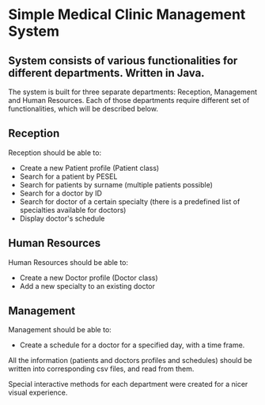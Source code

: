 # Simple Medical Clinic Management System

## System consists of various functionalities for different departments. Written in Java.

The system is built for three separate departments: Reception, Management and Human Resources. Each of those departments
require different set of functionalities, which will be described below.

## Reception
Reception should be able to:
* Create a new Patient profile (Patient class)
* Search for a patient by PESEL
* Search for patients by surname (multiple patients possible)
* Search for a doctor by ID
* Search for doctor of a certain specialty (there is a predefined list of specialties available for doctors)
* Display doctor's schedule

## Human Resources
Human Resources should be able to:
* Create a new Doctor profile (Doctor class)
* Add a new specialty to an existing doctor

## Management 
Management should be able to:
* Create a schedule for a doctor for a specified day, with a time frame.

All the information (patients and doctors profiles and schedules) should be written into corresponding csv files,
and read from them. 

Special interactive methods for each department were created for a nicer visual experience.



